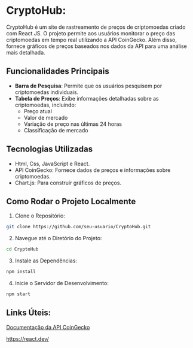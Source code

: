 # CryptoHub:

CryptoHub é um site de rastreamento de preços de criptomoedas criado com React JS. O projeto permite aos usuários monitorar o preço das criptomoedas em tempo real utilizando a API CoinGecko. Além disso, fornece gráficos de preços baseados nos dados da API para uma análise mais detalhada.

## Funcionalidades Principais

- **Barra de Pesquisa**: Permite que os usuários pesquisem por criptomoedas individuais.
- **Tabela de Preços**: Exibe informações detalhadas sobre as criptomoedas, incluindo:
  - Preço atual
  - Valor de mercado
  - Variação de preço nas últimas 24 horas
  - Classificação de mercado

## Tecnologias Utilizadas

- Html, Css, JavaScript e React.
- API CoinGecko: Fornece dados de preços e informações sobre criptomoedas.
- Chart.js: Para construir gráficos de preços.

## Como Rodar o Projeto Localmente

1. Clone o Repositório:
```bash
git clone https://github.com/seu-usuario/CryptoHub.git
  ```
2. Navegue até o Diretório do Projeto:
```bash
cd CryptoHub
```

3. Instale as Dependências:
```bash
npm install
```

4. Inicie o Servidor de Desenvolvimento:
```bash
npm start
```

## Links Úteis:
[Documentação da API CoinGecko](https://docs.coingecko.com/reference/introduction)

https://react.dev/


